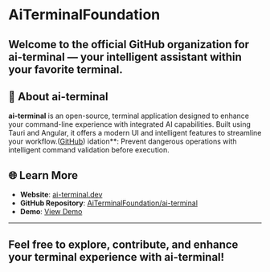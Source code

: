 # AiTerminalFoundation

Welcome to the official GitHub organization for **ai-terminal** — your intelligent assistant within your favorite terminal.
---

## 🚀 About ai-terminal

**ai-terminal** is an open-source, terminal application designed to enhance your command-line experience with integrated AI capabilities. Built using Tauri and Angular, it offers a modern UI and intelligent features to streamline your workflow.([GitHub][2])
idation**: Prevent dangerous operations with intelligent command validation before execution.

## 🌐 Learn More

* **Website**: [ai-terminal.dev](http://ai-terminal.dev/)
* **GitHub Repository**: [AiTerminalFoundation/ai-terminal](https://github.com/AiTerminalFoundation/ai-terminal)
* **Demo**: [View Demo](http://ai-terminal.dev/demo)

---
Feel free to explore, contribute, and enhance your terminal experience with ai-terminal!
---

[1]: https://ai-terminal.dev/?utm_source=chatgpt.com "ai-terminal - Smart Terminal Assistant"
[2]: https://github.com/AiTerminalFoundation/ai-terminal?utm_source=chatgpt.com "GitHub - AiTerminalFoundation/ai-terminal: Your AI mate into your favourite terminal"
